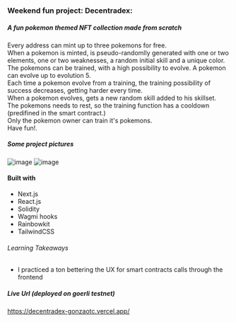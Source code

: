 
### Weekend fun project: Decentradex: 
##### A fun pokemon themed NFT collection made from scratch

Every address can mint up to three pokemons for free. <br>
When a pokemon is minted, is pseudo-randomlly generated with one or two elements, one or two weaknesses, a random initial skill and a unique color.<br>
The pokemons can be trained, with a high possibility to evolve. A pokemon can evolve up to evolution 5.<br>
Each time a pokemon evolve from a training, the training possibility of success decreases, getting harder every time.<br>
When a pokemon evolves, gets a new random skill added to his skillset. <br>
The pokemons needs to rest, so the training function has a cooldown (predifined in the smart contract.) <br>
Only the pokemon owner can train it's pokemons. <br>
Have fun!.



##### Some project pictures

![image](https://user-images.githubusercontent.com/86085168/182061269-38f979f3-10bc-47b5-8f97-ec2ade11edd7.png)
![image](https://user-images.githubusercontent.com/86085168/182061351-3d5d5c1d-e394-46b1-971e-9ffa4fe191c6.png)

#### Built with
 - Next.js
 - React.js
 - Solidity
 - Wagmi hooks
 - Rainbowkit
 - TailwindCSS
 
###### Learning Takeaways
- I practiced a ton bettering the UX for smart contracts calls through the frontend

##### Live Url (deployed on goerli testnet)
https://decentradex-gonzaotc.vercel.app/
